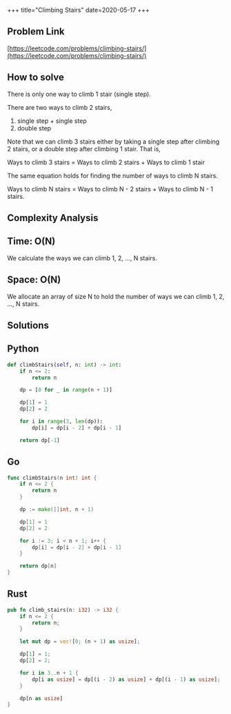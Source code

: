 +++
title="Climbing Stairs"
date=2020-05-17
+++

## Problem Link

[https://leetcode.com/problems/climbing-stairs/](https://leetcode.com/problems/climbing-stairs/)

## How to solve

There is only one way to climb 1 stair (single step).

There are two ways to climb 2 stairs,

1. single step + single step
2. double step

Note that we can climb 3 stairs either by taking a single step after climbing 2 stairs, or a double step after climbing 1 stair. That is,

Ways to climb 3 stairs = Ways to climb 2 stairs + Ways to climb 1 stair

The same equation holds for finding the number of ways to climb N stairs.

Ways to climb N stairs = Ways to climb N - 2 stairs + Ways to climb N - 1 stairs.

## Complexity Analysis

## Time: O(N)

We calculate the ways we can climb 1, 2, ..., N stairs.

## Space: O(N)

We allocate an array of size N to hold the number of ways we can climb 1, 2, ..., N stairs.

## Solutions

## Python

``` python
def climbStairs(self, n: int) -> int:
    if n <= 2:
        return n

    dp = [0 for _ in range(n + 1)]

    dp[1] = 1
    dp[2] = 2

    for i in range(3, len(dp)):
        dp[i] = dp[i - 2] + dp[i - 1]

    return dp[-1]
```

## Go

``` go
func climbStairs(n int) int {
    if n <= 2 {
        return n
    }

    dp := make([]int, n + 1)

    dp[1] = 1
    dp[2] = 2

    for i := 3; i < n + 1; i++ {
        dp[i] = dp[i - 2] + dp[i - 1]
    }

    return dp[n]
}
```

## Rust

``` rust
pub fn climb_stairs(n: i32) -> i32 {
    if n <= 2 {
        return n;
    }

    let mut dp = vec![0; (n + 1) as usize];

    dp[1] = 1;
    dp[2] = 2;

    for i in 3..n + 1 {
        dp[i as usize] = dp[(i - 2) as usize] + dp[(i - 1) as usize];
    }

    dp[n as usize]
}
```
